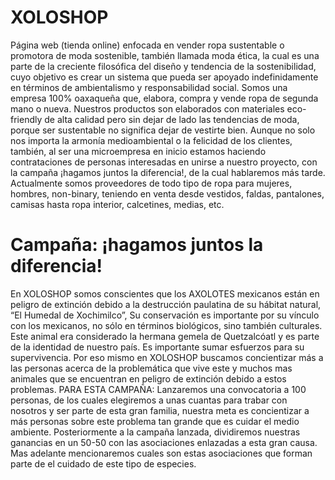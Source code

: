 # XOLOSHOP
Página web (tienda online) enfocada en vender ropa sustentable o promotora de moda sostenible, también llamada moda ética, la cual es una parte de la creciente filosófica del diseño y tendencia de la sostenibilidad, cuyo objetivo es crear un sistema que pueda ser apoyado indefinidamente en términos de ambientalismo y responsabilidad social. 
Somos una empresa 100% oaxaqueña que, elabora, compra y vende ropa de segunda mano o nueva. Nuestros productos son elaborados con materiales eco-friendly de alta calidad pero sin dejar de lado las tendencias de moda, porque ser sustentable no significa dejar de vestirte bien. Aunque no solo nos importa la armonía medioambiental o la felicidad de los clientes, también, al ser una microempresa en inicio estamos haciendo contrataciones de personas interesadas en unirse a nuestro proyecto, con la campaña ¡hagamos juntos la diferencia!, de la cual hablaremos más tarde. 
Actualmente somos proveedores de todo tipo de ropa para mujeres, hombres, non-binary, teniendo en venta desde vestidos, faldas, pantalones, camisas hasta ropa interior, calcetines, medias, etc.
# Campaña: ¡hagamos juntos la diferencia!
En XOLOSHOP somos conscientes que los AXOLOTES mexicanos están en peligro de extinción debido a la destrucción paulatina de su hábitat natural, “El Humedal de Xochimilco”, Su conservación es importante por su vínculo con los mexicanos, no sólo en términos biológicos, sino también culturales. Este animal era considerado la hermana gemela de Quetzalcóatl y es parte de la identidad de nuestro país. Es importante sumar esfuerzos para su supervivencia. Por eso mismo en XOLOSHOP buscamos concientizar más a las personas acerca de la problemática que vive este y muchos mas animales que se encuentran en peligro de extinción debido a estos problemas.
PARA ESTA CAMPAÑA:
Lanzaremos una convocatoria a 100 personas, de los cuales elegiremos a unas cuantas para trabar con nosotros y ser parte de esta gran familia, nuestra meta es concientizar a más personas sobre este problema tan grande que es cuidar el medio ambiente. Posteriormente a la campaña lanzada, dividiremos nuestras ganancias en un 50-50 con las asociaciones enlazadas a esta gran causa. Mas adelante mencionaremos cuales son estas asociaciones que forman parte de el cuidado de este tipo de especies.

